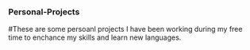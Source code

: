 ### Personal-Projects
#These are some persoanl projects I have been working during my free time to enchance my skills and learn new languages.

